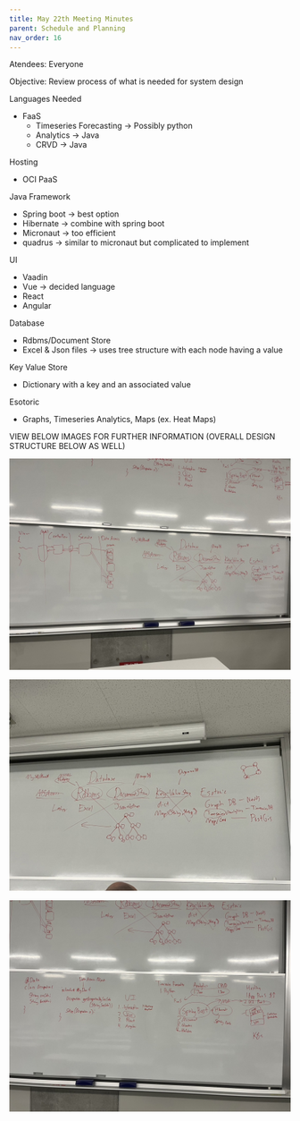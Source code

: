 ```yaml
---
title: May 22th Meeting Minutes
parent: Schedule and Planning
nav_order: 16
---
```


Atendees: Everyone

Objective: Review process of what is needed for system design

Languages Needed
- FaaS
  - Timeseries Forecasting -> Possibly python
  - Analytics -> Java
  - CRVD -> Java

Hosting
- OCI PaaS

Java Framework
- Spring boot -> best option
- Hibernate -> combine with spring boot
- Micronaut -> too efficient
- quadrus -> similar to micronaut but complicated to implement

UI
- Vaadin
- Vue -> decided language
- React
- Angular

Database
- Rdbms/Document Store
- Excel & Json files -> uses tree structure with each node having a value

Key Value Store
- Dictionary with a key and an associated value

Esotoric
- Graphs, Timeseries Analytics, Maps (ex. Heat Maps)

VIEW BELOW IMAGES FOR FURTHER INFORMATION (OVERALL DESIGN STRUCTURE BELOW AS WELL)  


![Overall Design Structure](/diagrams/design.jpg)

![Database Brainstorming](/diagrams/database.jpg)

![Java Frameworks Brainstorming](/diagrams/frameworks.jpg)
